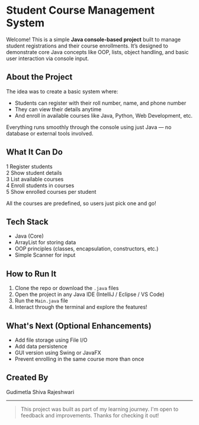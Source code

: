 #  Student Course Management System

Welcome! This is a simple **Java console-based project** built to manage student registrations and their course enrollments. It’s designed to demonstrate core Java concepts like OOP, lists, object handling, and basic user interaction via console input.

##  About the Project

The idea was to create a basic system where:
- Students can register with their roll number, name, and phone number
- They can view their details anytime
- And enroll in available courses like Java, Python, Web Development, etc.

Everything runs smoothly through the console using just Java — no database or external tools involved.

##  What It Can Do

1 Register students  
2 Show student details  
3 List available courses  
4 Enroll students in courses  
5 Show enrolled courses per student  

All the courses are predefined, so users just pick one and go!

##  Tech Stack

- Java (Core)
- ArrayList for storing data
- OOP principles (classes, encapsulation, constructors, etc.)
- Simple Scanner for input

##  How to Run It

1. Clone the repo or download the `.java` files
2. Open the project in any Java IDE (IntelliJ / Eclipse / VS Code)
3. Run the `Main.java` file
4. Interact through the terminal and explore the features!

##  What's Next (Optional Enhancements)

- Add file storage using File I/O
- Add data persistence
- GUI version using Swing or JavaFX
- Prevent enrolling in the same course more than once

##  Created By

Gudimetla Shiva Rajeshwari  

---

> This project was built as part of my learning journey. I'm open to feedback and improvements. Thanks for checking it out!

